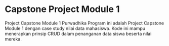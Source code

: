 # Capstone Project Module 1
Project Capstone Module 1 Purwadhika
Program ini adalah Project Capstone Module 1 dengan case study nilai data mahasiswa. Kode ini mampu menerapkan prinsip CRUD dalam penanganan data siswa beserta nilai mereka.
